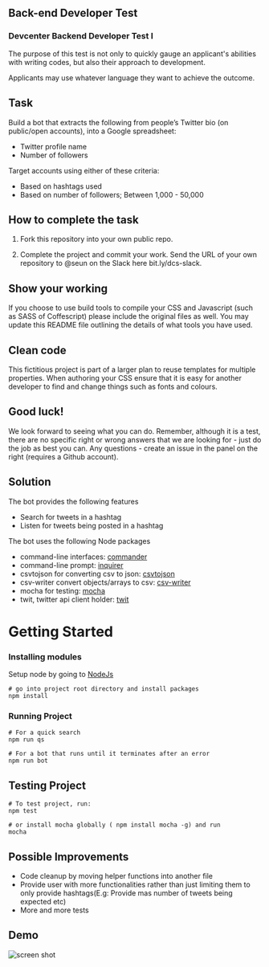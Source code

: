## Back-end Developer Test

### Devcenter Backend Developer Test I

The purpose of this test is not only to quickly gauge an applicant's abilities with writing codes, but also their approach to development.

Applicants may use whatever language they want to achieve the outcome.

## Task

Build a bot that extracts the following from people’s Twitter bio (on public/open accounts), into a Google spreadsheet:

* Twitter profile name 
* Number of followers

Target accounts using either of these criteria:
* Based on hashtags used
* Based on number of followers; Between 1,000 - 50,000

## How to complete the task

1. Fork this repository into your own public repo.

2. Complete the project and commit your work. Send the URL of your own repository to @seun on the Slack here bit.ly/dcs-slack.

## Show your working

If you choose to use build tools to compile your CSS and Javascript (such as SASS of Coffescript) please include the original files as well. You may update this README file outlining the details of what tools you have used.

## Clean code

This fictitious project is part of a larger plan to reuse templates for multiple properties. When authoring your CSS ensure that it is easy for another developer to find and change things such as fonts and colours.


## Good luck!

We look forward to seeing what you can do. Remember, although it is a test, there are no specific right or wrong answers that we are looking for - just do the job as best you can. Any questions - create an issue in the panel on the right (requires a Github account).

## Solution

The bot provides the following features
* Search for tweets in a hashtag
* Listen for tweets being posted in a hashtag

The bot uses the following Node packages
* command-line interfaces: [commander](https://github.com/tj/commander.js/)
* command-line prompt: [inquirer](https://github.com/SBoudrias/Inquirer.js#documentation)
* csvtojson for converting csv to json: [csvtojson](https://github.com/Keyang/node-csvtojson)
* csv-writer convert objects/arrays to csv: [csv-writer](https://github.com/ryu1kn/csv-writer)
* mocha for testing: [mocha](https://mochajs.org/)
* twit, twitter api client holder: [twit](https://github.com/ttezel/twit)

# Getting Started

### Installing modules
Setup node by going to [NodeJs](https://nodejs.org/en/)

```
# go into project root directory and install packages
npm install
```

### Running Project
```
# For a quick search
npm run qs

# For a bot that runs until it terminates after an error
npm run bot
```

## Testing Project
```
# To test project, run:
npm test

# or install mocha globally ( npm install mocha -g) and run
mocha
```

## Possible Improvements
* Code cleanup by moving helper functions into another file
* Provide user with more functionalities rather than just limiting them to only provide hashtags(E.g: Provide mas number of tweets being expected etc)
* More and more tests

## Demo
![screen shot](https://user-images.githubusercontent.com/8668661/33088863-330b4250-ceef-11e7-9e9c-b4fd9ca299d8.gif)
